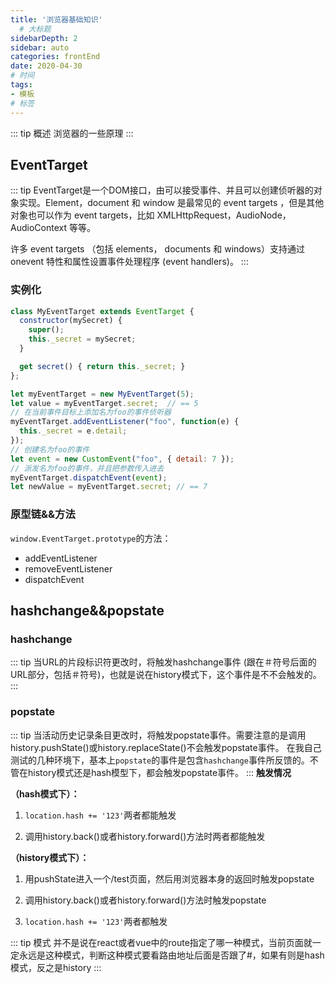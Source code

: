 ```yaml
---
title: '浏览器基础知识'
  # 大标题
sidebarDepth: 2
sidebar: auto
categories: frontEnd
date: 2020-04-30
# 时间
tags:
- 模板
# 标签
---
```


::: tip 概述
浏览器的一些原理
:::

<!-- more -->


## EventTarget
::: tip
EventTarget是一个DOM接口，由可以接受事件、并且可以创建侦听器的对象实现。Element，document 和 window 是最常见的 event targets ，但是其他对象也可以作为 event targets，比如 XMLHttpRequest，AudioNode，AudioContext  等等。

许多 event targets （包括 elements， documents 和 windows）支持通过 onevent 特性和属性设置事件处理程序 (event handlers)。
:::
### 实例化
```js
class MyEventTarget extends EventTarget {
  constructor(mySecret) {
    super();
    this._secret = mySecret;
  }

  get secret() { return this._secret; }
};

let myEventTarget = new MyEventTarget(5);
let value = myEventTarget.secret;  // == 5
// 在当前事件目标上添加名为foo的事件侦听器
myEventTarget.addEventListener("foo", function(e) {
  this._secret = e.detail;
});
// 创建名为foo的事件
let event = new CustomEvent("foo", { detail: 7 });
// 派发名为foo的事件，并且把参数传入进去
myEventTarget.dispatchEvent(event);
let newValue = myEventTarget.secret; // == 7
```
### 原型链&&方法
`window.EventTarget.prototype`的方法：

* addEventListener
* removeEventListener
* dispatchEvent

## hashchange&&popstate
### hashchange
::: tip
当URL的片段标识符更改时，将触发hashchange事件 (跟在＃符号后面的URL部分，包括＃符号)，也就是说在history模式下，这个事件是不不会触发的。
:::
### popstate
::: tip
当活动历史记录条目更改时，将触发popstate事件。需要注意的是调用history.pushState()或history.replaceState()不会触发popstate事件。
在我自己测试的几种环境下，基本上`popstate`的事件是包含`hashchange`事件所反馈的。不管在history模式还是hash模型下，都会触发popstate事件。
:::
**触发情况**

**（hash模式下）：**

1. `location.hash += '123'`两者都能触发

2. 调用history.back()或者history.forward()方法时两者都能触发

**（history模式下）：**

1. 用pushState进入一个/test页面，然后用浏览器本身的返回时触发popstate

2. 调用history.back()或者history.forward()方法时触发popstate

3. `location.hash += '123'`两者都触发

::: tip 模式
并不是说在react或者vue中的route指定了哪一种模式，当前页面就一定永远是这种模式，判断这种模式要看路由地址后面是否跟了#，如果有则是hash模式，反之是history
:::

